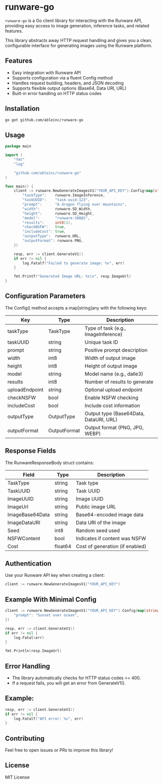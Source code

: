 # runware-go

```runware-go``` is a Go client library for interacting with the Runware API, providing easy access to image generation, inference tasks, and related features.

This library abstracts away HTTP request handling and gives you a clean, configurable interface for generating images using the Runware platform.

## Features

- Easy integration with Runware API
- Supports configuration via a fluent Config method
- Handles request building, headers, and JSON decoding
- Supports flexible output options (Base64, Data URI, URL)
- Built-in error handling on HTTP status codes

## Installation

```bash
go get github.com/ableinc/runware-go
```

## Usage

```go
package main

import (
	"fmt"
	"log"

	"github.com/ableinc/runware-go"
)

func main() {
	client := runware.NewGenerateImagesV1("YOUR_API_KEY").Config(map[string]any{
		"taskType":    runware.ImageInference,
		"taskUUID":    "task-uuid-123",
		"prompt":      "A dragon flying over mountains",
		"width":       runware.SD_Width,
		"height":      runware.SD_Height,
		"model":       "runware:100@1",
		"results":     int8(1),
		"checkNSFW":   true,
		"includeCost": true,
		"outputType":  runware.URL,
		"outputFormat": runware.PNG,
	})

	resp, err := client.GenerateV1()
	if err != nil {
		log.Fatalf("Failed to generate image: %v", err)
	}

	fmt.Printf("Generated Image URL: %s\n", resp.ImageUrl)
}
```

## Configuration Parameters

The Config() method accepts a map[string]any with the following keys:


|Key             |Type          |Description|
| --------------- | ----------- | --------- | 
|taskType       |TaskType      |Type of task (e.g., ImageInference)|
|taskUUID       |string        |Unique task ID|
|prompt         |string        |Positive prompt description|
|width         |int8          |Width of output image|
|height        |int8          |Height of output image|
|model         |string        |Model name (e.g., dalle3)|
|results        |int8         |Number of results to generate|
|uploadEndpoint |string       |Optional upload endpoint|
|checkNSFW      |bool         |Enable NSFW checking|
|includeCost    |bool         |Include cost information|
|outputType     |OutputType   |Output type (Base64Data, DataURI, URL)|
|outputFormat   |OutputFormat |Output format (PNG, JPG, WEBP)|

## Response Fields

The RunwareResponseBody struct contains:

|Field           |Type      |Description|
|---------       | -------- | ----------|
|TaskType        |string    |Task type|
|TaskUUID        |string    |Task UUID|
|ImageUUID       |string    |Image UUID|
|ImageUrl        |string    |Public image URL|
|ImageBase64Data |string    |Base64-encoded image data|
|ImageDataURI    |string    |Data URI of the image|
|Seed            |int8      |Random seed used|
|NSFWContent     |bool      |Indicates if content was NSFW|
|Cost            |float64   |Cost of generation (if enabled)|

## Authentication

Use your Runware API key when creating a client:

```go
client := runware.NewGenerateImagesV1("YOUR_API_KEY")
```

## Example With Minimal Config

```go
client := runware.NewGenerateImagesV1("YOUR_API_KEY").Config(map[string]any{
	"prompt": "Sunset over ocean",
})

resp, err := client.GenerateV1()
if err != nil {
	log.Fatal(err)
}

fmt.Println(resp.ImageUrl)
```

## Error Handling

- The library automatically checks for HTTP status codes >= 400.
- If a request fails, you will get an error from GenerateV1().

## Example:

```go
resp, err := client.GenerateV1()
if err != nil {
	log.Fatalf("API error: %v", err)
}
```

## Contributing

Feel free to open issues or PRs to improve this library!

## License

MIT License
